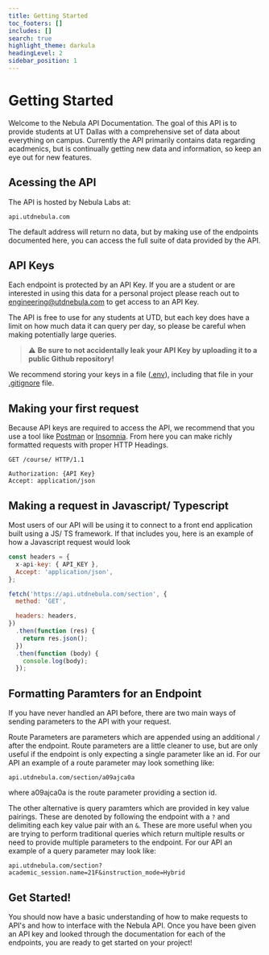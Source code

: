 ```yaml
---
title: Getting Started
toc_footers: []
includes: []
search: true
highlight_theme: darkula
headingLevel: 2
sidebar_position: 1
---
```


# Getting Started

Welcome to the Nebula API Documentation. The goal of this API is to provide students at UT Dallas with a
comprehensive set of data about everything on campus. Currently the API primarily contains data regarding
acadmenics, but is continually getting new data and information, so keep an eye out for new features.

## Acessing the API

The API is hosted by Nebula Labs at:

`api.utdnebula.com`

The default address will return no data, but by making use of the endpoints documented here, you can access
the full suite of data provided by the API.

## API Keys

Each endpoint is protected by an API Key. If you are a student or
are interested in using this data for a personal project please reach out to engineering@utdnebula.com to get
access to an API Key.

The API is free to use for any students at UTD, but each key does have a limit on how much data it can query per day, so please be careful when making potentially large queries.

> :warning: **Be sure to not accidentally leak your API Key by uploading it to a public Github repository!**

We recommend storing your keys in a file ([.env](https://dev.to/aadilraza339/what-is-env-file-in-node-js-3h6c)), including that file in your [.gitignore](https://www.freecodecamp.org/news/gitignore-what-is-it-and-how-to-add-to-repo/) file.

## Making your first request

Because API keys are required to access the API, we recommend that you use a tool like [Postman](https://www.postman.com/) or [Insomnia](https://insomnia.rest/). From here you can make richly formatted requests with proper HTTP Headings.

```
GET /course/ HTTP/1.1

Authorization: {API Key}
Accept: application/json
```

## Making a request in Javascript/ Typescript

Most users of our API will be using it to connect to a front end application built using a JS/ TS framework.
If that includes you, here is an example of how a Javascript request would look

```javascript
const headers = {
  x-api-key: { API_KEY },
  Accept: 'application/json',
};

fetch('https://api.utdnebula.com/section', {
  method: 'GET',

  headers: headers,
})
  .then(function (res) {
    return res.json();
  })
  .then(function (body) {
    console.log(body);
  });
```

## Formatting Paramters for an Endpoint

If you have never handled an API before, there are two main ways of sending parameters to the API with your request.

Route Parameters are parameters which are appended using an additional `/` after the endpoint. Route parameters are a little cleaner to use, but are only useful if the endpoint is only expecting a single parameter like an id. For our API an example of a route parameter may look something like:

`api.utdnebula.com/section/a09ajca0a`

where a09ajca0a is the route parameter providing a section id.

The other alternative is query paramters which are provided in key value pairings. These are denoted by following the endpoint with a `?` and delimiting each key value pair with an `&`. These are more useful when you are trying to perform traditional queries which return multiple results or need to provide multiple parameters to the endpoint. For our API an example of a query parameter may look like:

`api.utdnebula.com/section?academic_session.name=21F&instruction_mode=Hybrid`

## Get Started!

You should now have a basic understanding of how to make requests to API's and how to interface with the Nebula API. Once you have been given an API key and looked through the documentation for each of the endpoints, you are ready to get started on your project!
